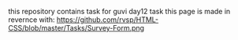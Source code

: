 this repository contains task for guvi day12 task
this page is made in revernce with:  https://github.com/rvsp/HTML-CSS/blob/master/Tasks/Survey-Form.png
